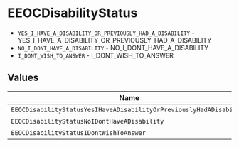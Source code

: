 # EEOCDisabilityStatus

* `YES_I_HAVE_A_DISABILITY_OR_PREVIOUSLY_HAD_A_DISABILITY` - YES_I_HAVE_A_DISABILITY_OR_PREVIOUSLY_HAD_A_DISABILITY
* `NO_I_DONT_HAVE_A_DISABILITY` - NO_I_DONT_HAVE_A_DISABILITY
* `I_DONT_WISH_TO_ANSWER` - I_DONT_WISH_TO_ANSWER


## Values

| Name                                                                | Value                                                               |
| ------------------------------------------------------------------- | ------------------------------------------------------------------- |
| `EEOCDisabilityStatusYesIHaveADisabilityOrPreviouslyHadADisability` | YES_I_HAVE_A_DISABILITY_OR_PREVIOUSLY_HAD_A_DISABILITY              |
| `EEOCDisabilityStatusNoIDontHaveADisability`                        | NO_I_DONT_HAVE_A_DISABILITY                                         |
| `EEOCDisabilityStatusIDontWishToAnswer`                             | I_DONT_WISH_TO_ANSWER                                               |